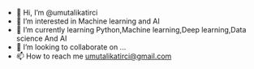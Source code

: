 - 👋 Hi, I’m @umutalikatirci
- 👀 I’m interested in Machine learning and AI
- 🌱 I’m currently learning Python,Machine learning,Deep learning,Data science And AI
- 💞️ I’m looking to collaborate on ...
- 📫 How to reach me umutalikatirci@gmail.com

<!---
umutalikatirci/umutalikatirci is a ✨ special ✨ repository because its `README.md` (this file) appears on your GitHub profile.
You can click the Preview link to take a look at your changes.
--->
